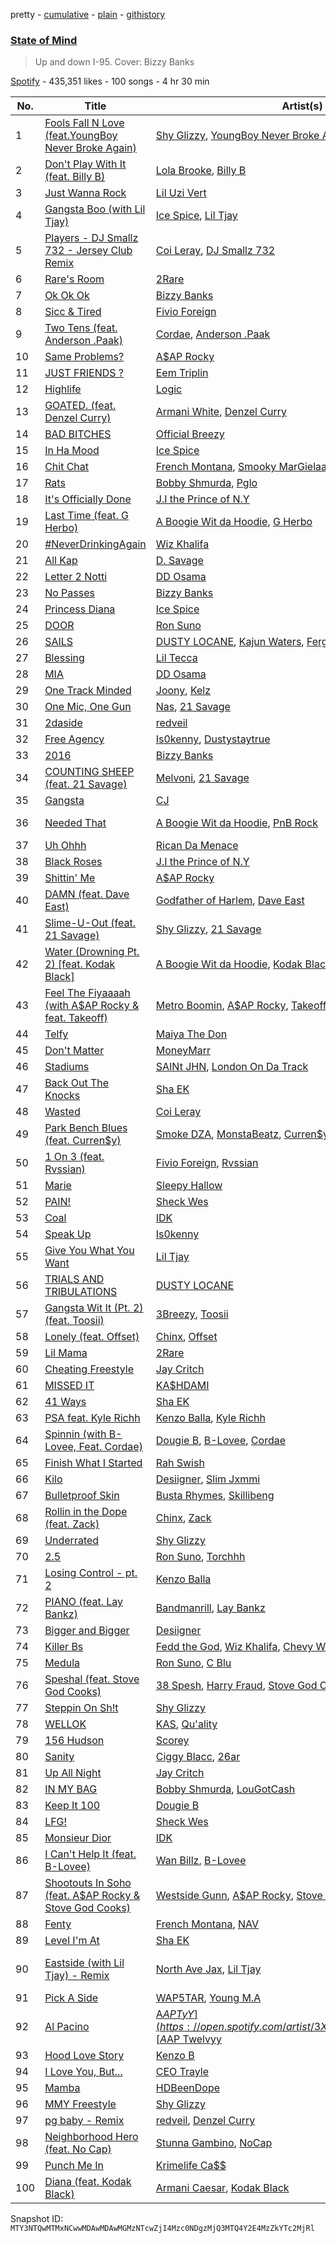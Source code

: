 pretty - [cumulative](/playlists/cumulative/37i9dQZF1DX1YPTAhwehsC.md) - [plain](/playlists/plain/37i9dQZF1DX1YPTAhwehsC) - [githistory](https://github.githistory.xyz/mackorone/spotify-playlist-archive/blob/main/playlists/plain/37i9dQZF1DX1YPTAhwehsC)

### [State of Mind](https://open.spotify.com/playlist/37i9dQZF1DX1YPTAhwehsC)

> Up and down I\-95\. Cover: Bizzy Banks

[Spotify](https://open.spotify.com/user/spotify) - 435,351 likes - 100 songs - 4 hr 30 min

| No. | Title | Artist(s) | Album | Length |
|---|---|---|---|---|
| 1 | [Fools Fall N Love \(feat.YoungBoy Never Broke Again\)](https://open.spotify.com/track/0SflkMqNJi87xQnbfOcZ36) | [Shy Glizzy](https://open.spotify.com/artist/1DvtabXAjfrMihPP6JQdHs), [YoungBoy Never Broke Again](https://open.spotify.com/artist/7wlFDEWiM5OoIAt8RSli8b) | [Fools Fall N Love \(feat.YoungBoy Never Broke Again\)](https://open.spotify.com/album/0ltJlAUpxDZunfWQmFFrMp) | 3:22 |
| 2 | [Don't Play With It \(feat\. Billy B\)](https://open.spotify.com/track/6aGpM4DXts4pdRhVKbRYuk) | [Lola Brooke](https://open.spotify.com/artist/2Ggj5XNlIb4Lnbqe307FyB), [Billy B](https://open.spotify.com/artist/3P2dL1jA3FykjGry2EcZEf) | [Don't Play With It \(feat\. Billy B\)](https://open.spotify.com/album/00WvhKa7aS4GRBHsRy2vRS) | 2:11 |
| 3 | [Just Wanna Rock](https://open.spotify.com/track/4FyesJzVpA39hbYvcseO2d) | [Lil Uzi Vert](https://open.spotify.com/artist/4O15NlyKLIASxsJ0PrXPfz) | [Just Wanna Rock](https://open.spotify.com/album/2FD6g8bXEn2uQMYbeqqoCg) | 2:03 |
| 4 | [Gangsta Boo \(with Lil Tjay\)](https://open.spotify.com/track/6Ntj4LvgVgjlprxD2JyhZS) | [Ice Spice](https://open.spotify.com/artist/3LZZPxNDGDFVSIPqf4JuEf), [Lil Tjay](https://open.spotify.com/artist/6jGMq4yGs7aQzuGsMgVgZR) | [Like..?](https://open.spotify.com/album/2rfLvysxiPTuk7var3Ugp3) | 2:39 |
| 5 | [Players \- DJ Smallz 732 \- Jersey Club Remix](https://open.spotify.com/track/731vxZpBMap84vDSqyJjf0) | [Coi Leray](https://open.spotify.com/artist/6AMd49uBDJfhf30Ak2QR5s), [DJ Smallz 732](https://open.spotify.com/artist/6GrHfxMFCXCdIhN9DrAxjK) | [Players](https://open.spotify.com/album/5mXzQrjx91TEYRWPQelBDH) | 1:57 |
| 6 | [Rare's Room](https://open.spotify.com/track/5NMwkU694dCYy5pSVkYJuN) | [2Rare](https://open.spotify.com/artist/2GRDbUJRZwKzeiwxrjJdmQ) | [Rare's Room](https://open.spotify.com/album/0CSMS09vHwUQ2KeDJ3mKi3) | 2:19 |
| 7 | [Ok Ok Ok](https://open.spotify.com/track/6z47OmpXQ1EBrTtQvLnu4v) | [Bizzy Banks](https://open.spotify.com/artist/7s3eCGNZMrwUQraXlocCBv) | [Ok Ok Ok](https://open.spotify.com/album/0Nvk4UP0jdf2sf7OL2WFVs) | 2:16 |
| 8 | [Sicc & Tired](https://open.spotify.com/track/6tSDBBVEeRGUQLXSZGSXkn) | [Fivio Foreign](https://open.spotify.com/artist/14CHVeJGrR5xgUGQFV5BVM) | [Sicc & Tired](https://open.spotify.com/album/7FIJ2AxOrNcVm0PtCrWJSK) | 2:44 |
| 9 | [Two Tens \(feat\. Anderson .Paak\)](https://open.spotify.com/track/6clDsO8HwhHEgJDDp88VdL) | [Cordae](https://open.spotify.com/artist/0huGjMyP507tBCARyzSkrv), [Anderson .Paak](https://open.spotify.com/artist/3jK9MiCrA42lLAdMGUZpwa) | [Two Tens \(feat\. Anderson .Paak\)](https://open.spotify.com/album/32iVvfIYkmugGRxcTlzYjr) | 2:32 |
| 10 | [Same Problems?](https://open.spotify.com/track/3jpZwYrDbX2lQMhHwXjyUD) | [A$AP Rocky](https://open.spotify.com/artist/13ubrt8QOOCPljQ2FL1Kca) | [Same Problems?](https://open.spotify.com/album/3MwuzX0j37H9SYVH78Oavt) | 4:22 |
| 11 | [JUST FRIENDS ?](https://open.spotify.com/track/7ppUTKvokd4vQ68TNAxuZk) | [Eem Triplin](https://open.spotify.com/artist/5kxnZh8gXyXdIvCWbDMevT) | [JUST FRIENDS ?](https://open.spotify.com/album/7Mr6MY1YddBuV6C8ULWFax) | 2:43 |
| 12 | [Highlife](https://open.spotify.com/track/5Tg9jKR0KWPD6zDXfej4fx) | [Logic](https://open.spotify.com/artist/4xRYI6VqpkE3UwrDrAZL8L) | [Highlife](https://open.spotify.com/album/3ougtWVAzlkKT3hc1xajmy) | 2:38 |
| 13 | [GOATED\. \(feat\. Denzel Curry\)](https://open.spotify.com/track/2PWVxWymGDZKj5BZJB7dAR) | [Armani White](https://open.spotify.com/artist/2qAwMsiIjTzlmfAkXKvhVA), [Denzel Curry](https://open.spotify.com/artist/6fxyWrfmjcbj5d12gXeiNV) | [GOATED.](https://open.spotify.com/album/2RU7Ol70IsJo40QMaV1Yfz) | 3:17 |
| 14 | [BAD BITCHES](https://open.spotify.com/track/58edubUqtCDoirPaUAZ1b4) | [Official Breezy](https://open.spotify.com/artist/2Yt4zPxa9X6hQeIUieQiEq) | [BAD BITCHES](https://open.spotify.com/album/3VIqkHl5RyYPNeI5RJYA7W) | 2:09 |
| 15 | [In Ha Mood](https://open.spotify.com/track/0yUaLqhsVsguBpoOPL4cO7) | [Ice Spice](https://open.spotify.com/artist/3LZZPxNDGDFVSIPqf4JuEf) | [In Ha Mood](https://open.spotify.com/album/0CQzO0dUktGpymhtvrIXqW) | 2:09 |
| 16 | [Chit Chat](https://open.spotify.com/track/4r9GyHViUSb8iVXQsJc8U5) | [French Montana](https://open.spotify.com/artist/6vXTefBL93Dj5IqAWq6OTv), [Smooky MarGielaa](https://open.spotify.com/artist/2HO2kO7O5gEnM91dhobllP), [A$AP Rocky](https://open.spotify.com/artist/13ubrt8QOOCPljQ2FL1Kca), [DJ Drama](https://open.spotify.com/artist/5oNgAs7j5XcBMzWv3HAnHG) | [Coke Boys 6](https://open.spotify.com/album/70415SlsGN0hrHDbOkhT8Z) | 2:33 |
| 17 | [Rats](https://open.spotify.com/track/3h28OHoPqd3z4KKb63v7Nu) | [Bobby Shmurda](https://open.spotify.com/artist/34Y0ldeyUv7jBvukWOGASO), [Pglo](https://open.spotify.com/artist/5pUjCWQ5NIAFDiMF8aXvX4) | [Rats](https://open.spotify.com/album/1Duc9xhXbS73l4CL1EOcI7) | 2:28 |
| 18 | [It's Officially Done](https://open.spotify.com/track/0q4v62eDHaqkPYVWmkGOsO) | [J.I the Prince of N.Y](https://open.spotify.com/artist/2eqoJbzUGDwys5ENUkbT3h) | [It's Officially Done](https://open.spotify.com/album/7399tv9lmTGk3rNfC0woQD) | 2:56 |
| 19 | [Last Time \(feat\. G Herbo\)](https://open.spotify.com/track/4bgfOF85wLRLtVtDeuwlNH) | [A Boogie Wit da Hoodie](https://open.spotify.com/artist/31W5EY0aAly4Qieq6OFu6I), [G Herbo](https://open.spotify.com/artist/5QdEbQJ3ylBnc3gsIASAT5) | [Me vs\. Myself](https://open.spotify.com/album/2iKQjWWBysdCf52lSiwA03) | 2:59 |
| 20 | [\#NeverDrinkingAgain](https://open.spotify.com/track/6V6qKLDO7jSA4Vh6tDfScL) | [Wiz Khalifa](https://open.spotify.com/artist/137W8MRPWKqSmrBGDBFSop) | [\#NeverDrinkingAgain](https://open.spotify.com/album/0LTBVBoCdL2FSGJIPvqKc8) | 3:01 |
| 21 | [All Kap](https://open.spotify.com/track/3rLIFJmJNoDWd43ayQHCEo) | [D\. Savage](https://open.spotify.com/artist/6FqXAd1hQl7vVdIQ3hhtgc) | [All Kap](https://open.spotify.com/album/5HQhBlJruqE9rLTGDxz7ON) | 2:15 |
| 22 | [Letter 2 Notti](https://open.spotify.com/track/0MkrMfegYa5anzniOrK0D0) | [DD Osama](https://open.spotify.com/artist/4JpFNbLvh0BGXAubKIthEM) | [Letter 2 Notti](https://open.spotify.com/album/26LCzQxgr9L97slkouEn80) | 2:07 |
| 23 | [No Passes](https://open.spotify.com/track/0BQ2Rl5wkrg9fLVDHexi1K) | [Bizzy Banks](https://open.spotify.com/artist/7s3eCGNZMrwUQraXlocCBv) | [No Passes](https://open.spotify.com/album/7vjMD8VhqQU7Yy6hS1Fm22) | 2:40 |
| 24 | [Princess Diana](https://open.spotify.com/track/4yzDNpEa75MSTypGg7tCAx) | [Ice Spice](https://open.spotify.com/artist/3LZZPxNDGDFVSIPqf4JuEf) | [Like..?](https://open.spotify.com/album/2rfLvysxiPTuk7var3Ugp3) | 2:34 |
| 25 | [DOOR](https://open.spotify.com/track/1C9kOPsdU2y77BtMCxTtr1) | [Ron Suno](https://open.spotify.com/artist/3A63dHvKuavknOcvWVgZA9) | [DOOR](https://open.spotify.com/album/1jgYVz8SOYZVmDPwhokSRl) | 2:08 |
| 26 | [SAILS](https://open.spotify.com/track/3gC5ZvWnG2yy2RTQnRRRXq) | [DUSTY LOCANE](https://open.spotify.com/artist/22hWz22JAmIhIEp0u1X01L), [Kajun Waters](https://open.spotify.com/artist/3cIhFOWgz2wPhOchE2gUCY), [Fergie Baby](https://open.spotify.com/artist/4wFiOK5gZqg6tk4wvVansa) | [\-95 DEGREES](https://open.spotify.com/album/6pGYzNLRH0Ve8OPjOityaN) | 3:25 |
| 27 | [Blessing](https://open.spotify.com/track/6DswwzQlABrNoqjNydtvuX) | [Lil Tecca](https://open.spotify.com/artist/4Ga1P7PMIsmqEZqhYZQgDo) | [Blessing](https://open.spotify.com/album/7hjZI0A6hrUjbZFZsnVGlT) | 2:24 |
| 28 | [MIA](https://open.spotify.com/track/66BoIQExCIsSmJ6H5zZTZg) | [DD Osama](https://open.spotify.com/artist/4JpFNbLvh0BGXAubKIthEM) | [MIA](https://open.spotify.com/album/3RbYFBgKVIg8m2TNxEL9sq) | 2:02 |
| 29 | [One Track Minded](https://open.spotify.com/track/7IA8ksXrY276otudaP7knL) | [Joony](https://open.spotify.com/artist/0gY0jm6QAzJCAslmZC3T35), [Kelz](https://open.spotify.com/artist/7rk80kubaj220eDZQvFYU6) | [One Track Minded](https://open.spotify.com/album/0JOrjRfvBbK6ybLhbea7zr) | 2:19 |
| 30 | [One Mic, One Gun](https://open.spotify.com/track/7CpXFEjLntpr4GdOhTtFEv) | [Nas](https://open.spotify.com/artist/20qISvAhX20dpIbOOzGK3q), [21 Savage](https://open.spotify.com/artist/1URnnhqYAYcrqrcwql10ft) | [One Mic, One Gun](https://open.spotify.com/album/2K2es8pRFX0kOaEdXZZgMl) | 2:49 |
| 31 | [2daside](https://open.spotify.com/track/0B6gI2Eupg8MigELBFHVA8) | [redveil](https://open.spotify.com/artist/5BwsX8bXOFC1YnqSlyfOKM) | [2daside](https://open.spotify.com/album/6X2jYQCXoTvHFkrn2TIBfN) | 2:17 |
| 32 | [Free Agency](https://open.spotify.com/track/7tJOSbWE58Tk9dF3S0YsYz) | [Is0kenny](https://open.spotify.com/artist/1gDoTzsseyqOOrvKCCY2sb), [Dustystaytrue](https://open.spotify.com/artist/5MIXBzwGNeUeFAS0o3XBXL) | [Free Agency](https://open.spotify.com/album/3DROwl7wh2rr8k266bLdob) | 3:03 |
| 33 | [2016](https://open.spotify.com/track/1tpUBwq7Osr0rmiMqbF6Cn) | [Bizzy Banks](https://open.spotify.com/artist/7s3eCGNZMrwUQraXlocCBv) | [Same Ole Bizzy](https://open.spotify.com/album/0mhAJL1Zjj4kctvZm1TnYs) | 2:42 |
| 34 | [COUNTING SHEEP \(feat\. 21 Savage\)](https://open.spotify.com/track/3VRtJ5A7Xaj4geWSMqXBar) | [Melvoni](https://open.spotify.com/artist/01Kz5ab1oYMaey58CaGTxA), [21 Savage](https://open.spotify.com/artist/1URnnhqYAYcrqrcwql10ft) | [THIS IS NOT A DRILL](https://open.spotify.com/album/6YTuAhKPVN4nsdzobywyEg) | 3:17 |
| 35 | [Gangsta](https://open.spotify.com/track/4ytxpbnZGX43rcMW1esxnx) | [CJ](https://open.spotify.com/artist/7arQA31aZVS8yS6zUveWzb) | [Gangsta](https://open.spotify.com/album/2P89EHG7ewK38lrxqEUh27) | 3:01 |
| 36 | [Needed That](https://open.spotify.com/track/1Pgu551wrKnGA82NiytP9G) | [A Boogie Wit da Hoodie](https://open.spotify.com/artist/31W5EY0aAly4Qieq6OFu6I), [PnB Rock](https://open.spotify.com/artist/21WS9wngs9AqFckK7yYJPM) | [Me vs\. Myself \(Deluxe\)](https://open.spotify.com/album/2vM2H6lyPfitmNZlc1Vrxv) | 3:26 |
| 37 | [Uh Ohhh](https://open.spotify.com/track/2Mj6dY4if9Utm2PONcFJ9O) | [Rican Da Menace](https://open.spotify.com/artist/1JfDtCRGqUvGFKaevDPrHY) | [Uh Ohhh](https://open.spotify.com/album/3oLpVsCNrXzenMpK6NYy1a) | 2:12 |
| 38 | [Black Roses](https://open.spotify.com/track/2PPJUlUBAL8idHI0V79U2B) | [J.I the Prince of N.Y](https://open.spotify.com/artist/2eqoJbzUGDwys5ENUkbT3h) | [Black Roses](https://open.spotify.com/album/4qySraSpgdcfXi2myE1iqn) | 2:31 |
| 39 | [Shittin' Me](https://open.spotify.com/track/31UJ8vd4JQc1JEa7TgcDSz) | [A$AP Rocky](https://open.spotify.com/artist/13ubrt8QOOCPljQ2FL1Kca) | [Shittin' Me](https://open.spotify.com/album/3M1sz7dBtyfa1KqdiAylC6) | 2:24 |
| 40 | [DAMN \(feat\. Dave East\)](https://open.spotify.com/track/4kSzGWmReSyUy09q2G5lbf) | [Godfather of Harlem](https://open.spotify.com/artist/6ss7NRk9Y2P9n8q1yH2HXA), [Dave East](https://open.spotify.com/artist/7e10JUMF7MJmmwYpnTSMI5) | [DAMN \(feat\. Dave East\)](https://open.spotify.com/album/2l9ANOEZxOwFbYxOlBlqYc) | 3:13 |
| 41 | [Slime\-U\-Out \(feat\. 21 Savage\)](https://open.spotify.com/track/73q28ToK6IQpMoE9w4c7Qm) | [Shy Glizzy](https://open.spotify.com/artist/1DvtabXAjfrMihPP6JQdHs), [21 Savage](https://open.spotify.com/artist/1URnnhqYAYcrqrcwql10ft) | [Slime\-U\-Out \(feat\. 21 Savage\)](https://open.spotify.com/album/1oXlAZaZNjJRc2wGi0W6Wk) | 2:41 |
| 42 | [Water \(Drowning Pt\. 2\) \[feat\. Kodak Black\]](https://open.spotify.com/track/6yDPFrHZLQbQa9Itd2J4Gp) | [A Boogie Wit da Hoodie](https://open.spotify.com/artist/31W5EY0aAly4Qieq6OFu6I), [Kodak Black](https://open.spotify.com/artist/46SHBwWsqBkxI7EeeBEQG7) | [Me vs\. Myself](https://open.spotify.com/album/2iKQjWWBysdCf52lSiwA03) | 3:26 |
| 43 | [Feel The Fiyaaaah \(with A$AP Rocky & feat\. Takeoff\)](https://open.spotify.com/track/3SsJ17EnPIu1B4GZshqjIS) | [Metro Boomin](https://open.spotify.com/artist/0iEtIxbK0KxaSlF7G42ZOp), [A$AP Rocky](https://open.spotify.com/artist/13ubrt8QOOCPljQ2FL1Kca), [Takeoff](https://open.spotify.com/artist/3EW0kQ1skZiK1NHg3Spt9J) | [HEROES & VILLAINS](https://open.spotify.com/album/7txGsnDSqVMoRl6RQ9XyZP) | 3:09 |
| 44 | [Telfy](https://open.spotify.com/track/4vj1VHAC9n8ZodCqdnauS7) | [Maiya The Don](https://open.spotify.com/artist/6S6u5pS5ywg7rv50rhpobQ) | [Telfy](https://open.spotify.com/album/6jzTgp5UKMbNgqbTbKbDZo) | 3:07 |
| 45 | [Don't Matter](https://open.spotify.com/track/6HjgcxvCqzOp4K3ObnwBgP) | [MoneyMarr](https://open.spotify.com/artist/7Hol8IRGqnkUgWM21PHDhN) | [Don't Matter](https://open.spotify.com/album/2wwnqGRytuff6IRQcpFuEQ) | 2:06 |
| 46 | [Stadiums](https://open.spotify.com/track/5Sqya98MFN0RHN2oglnTTX) | [SAINt JHN](https://open.spotify.com/artist/0H39MdGGX6dbnnQPt6NQkZ), [London On Da Track](https://open.spotify.com/artist/5Nf5yishRW9Ye174sJISkg) | [Stadiums](https://open.spotify.com/album/40F5ywKIXAvpWHrsRc0Ufo) | 2:52 |
| 47 | [Back Out The Knocks](https://open.spotify.com/track/2vB9wFBldFEBvGPWwYmjrY) | [Sha EK](https://open.spotify.com/artist/3jVAqTL4NbB88q4lj94VX9) | [JIIGYONJIIGY](https://open.spotify.com/album/6aXSWYzTacSWV7mtK4Qexc) | 2:08 |
| 48 | [Wasted](https://open.spotify.com/track/78crxkAaQ38xBYs4uM5Xkz) | [Coi Leray](https://open.spotify.com/artist/6AMd49uBDJfhf30Ak2QR5s) | [Wasted](https://open.spotify.com/album/6L96Vte8baOFYbFB3HIIqZ) | 2:37 |
| 49 | [Park Bench Blues \(feat\. Curren$y\)](https://open.spotify.com/track/4kh3n9otS9ITMUItdDyi8z) | [Smoke DZA](https://open.spotify.com/artist/3kf0gOpxWtkyeMNJVDQPtd), [MonstaBeatz](https://open.spotify.com/artist/6HySifT1vTrgLx6Og9BqPu), [Curren$y](https://open.spotify.com/artist/6X8WdFjrNhXATMDSs26aCc) | [Park Bench Blues \(feat\. Curren$y\)](https://open.spotify.com/album/2qee44vmrcczNqBuMv4Jf1) | 2:13 |
| 50 | [1 On 3 \(feat\. Rvssian\)](https://open.spotify.com/track/5APTC8XAiHLn89cpgWqrWl) | [Fivio Foreign](https://open.spotify.com/artist/14CHVeJGrR5xgUGQFV5BVM), [Rvssian](https://open.spotify.com/artist/1fctva4kpRbg2k3v7kwRuS) | [1 On 3 \(feat\. Rvssian\)](https://open.spotify.com/album/3F6GpeUViLprCorwucXYmQ) | 1:36 |
| 51 | [Marie](https://open.spotify.com/track/1pnwc4c5qjgxr2tVdSU4C5) | [Sleepy Hallow](https://open.spotify.com/artist/6EPlBSH2RSiettczlz7ihV) | [Marie](https://open.spotify.com/album/08Yk45EknvoQPDm5CKihVA) | 3:02 |
| 52 | [PAIN!](https://open.spotify.com/track/3pqXhSXgasqhTf865mbpYi) | [Sheck Wes](https://open.spotify.com/artist/2RDOrhPqAM4jzTRCEb19qX) | [PAIN!](https://open.spotify.com/album/7lxeegF1y69PXsUXWiLVvf) | 1:38 |
| 53 | [Coal](https://open.spotify.com/track/6C8QkuZhwVknE18TvGD0iR) | [IDK](https://open.spotify.com/artist/6aiFCgyKNwF9Rv5TOxnE8E) | [Coal](https://open.spotify.com/album/4pljXbOadkliUMb3mOuWJc) | 3:49 |
| 54 | [Speak Up](https://open.spotify.com/track/2rqB2I2stqNPaVBaObZnDx) | [Is0kenny](https://open.spotify.com/artist/1gDoTzsseyqOOrvKCCY2sb) | [Speak Up](https://open.spotify.com/album/4G2TAC3hSBxLh9A2Ee2WZi) | 1:44 |
| 55 | [Give You What You Want](https://open.spotify.com/track/6PQK1Y3Dl6dym9pj0y9Chy) | [Lil Tjay](https://open.spotify.com/artist/6jGMq4yGs7aQzuGsMgVgZR) | [Give You What You Want](https://open.spotify.com/album/49OQ6tF3eo3Fdgp3GMhHep) | 2:39 |
| 56 | [TRIALS AND TRIBULATIONS](https://open.spotify.com/track/3fYEFtPjmYhktsC2WCIRS5) | [DUSTY LOCANE](https://open.spotify.com/artist/22hWz22JAmIhIEp0u1X01L) | [CATCH DA FLU](https://open.spotify.com/album/5bvS1SrSrGHqLZrjdWj1wp) | 2:24 |
| 57 | [Gangsta Wit It \(Pt\. 2\)\(feat\. Toosii\)](https://open.spotify.com/track/2PQ1fLQkNhjpUroRow1zEt) | [3Breezy](https://open.spotify.com/artist/4cSobXLXhJMHYUZvBMuQFG), [Toosii](https://open.spotify.com/artist/6BH1xcDkwbbyrLMUKECsW1) | [Heart On Display](https://open.spotify.com/album/3HqfVpmue1Xpf0AoUSfwZZ) | 3:19 |
| 58 | [Lonely \(feat\. Offset\)](https://open.spotify.com/track/2wIXRxIzYm61W5zBHTptpn) | [Chinx](https://open.spotify.com/artist/2DctCFD8X80VeY7WLC86PS), [Offset](https://open.spotify.com/artist/4DdkRBBYG6Yk9Ka8tdJ9BW) | [CR6](https://open.spotify.com/album/1HMpWsYXEUCokLNwwgGTR1) | 3:57 |
| 59 | [Lil Mama](https://open.spotify.com/track/7CBUbrYdluuTZZvZAhJgXr) | [2Rare](https://open.spotify.com/artist/2GRDbUJRZwKzeiwxrjJdmQ) | [Lil Mama](https://open.spotify.com/album/1p75dyBk7vMZeeK4mEadMU) | 2:23 |
| 60 | [Cheating Freestyle](https://open.spotify.com/track/3NNPdTY3gy65ziwmLoaq1u) | [Jay Critch](https://open.spotify.com/artist/6Av6GMCOznZIlHuNcBWgf4) | [Cheating Freestyle](https://open.spotify.com/album/37NDokVZ0FFTmQwlgKT3nO) | 2:25 |
| 61 | [MISSED IT](https://open.spotify.com/track/19JKdEbG7txfZxXoQJo3Pl) | [KA$HDAMI](https://open.spotify.com/artist/4YEl33ar2WlUSF94Yh9CCf) | [18](https://open.spotify.com/album/2D6w99kjSspnZGfbeld58l) | 1:42 |
| 62 | [41 Ways](https://open.spotify.com/track/2CK4ghZI4xyk9bSX9ru6r8) | [Sha EK](https://open.spotify.com/artist/3jVAqTL4NbB88q4lj94VX9) | [Return of The Jiggy](https://open.spotify.com/album/2jcQ1OnJxwIEc1YXCZL8EY) | 1:53 |
| 63 | [PSA feat\. Kyle Richh](https://open.spotify.com/track/0LHzdbZcQxANth09pZzeRn) | [Kenzo Balla](https://open.spotify.com/artist/7J7r6Srf58AAPsTJrEXMCp), [Kyle Richh](https://open.spotify.com/artist/0hF6lbAjRsq4svrQUr5sgU) | [PSA feat\. Kyle Richh](https://open.spotify.com/album/3OIA8NOra2vqw2VzoYR8Wq) | 2:25 |
| 64 | [Spinnin \(with B\-Lovee, Feat\. Cordae\)](https://open.spotify.com/track/1C41orKYTaul2aYazWzQ0E) | [Dougie B](https://open.spotify.com/artist/6ykgQbKcZFy5qoKBU4YiWj), [B\-Lovee](https://open.spotify.com/artist/7hf5PZjVOqTQ2id3PF7I5Y), [Cordae](https://open.spotify.com/artist/0huGjMyP507tBCARyzSkrv) | [Spinnin](https://open.spotify.com/album/3QA6sWUac76SKaQ5mmZtYO) | 2:18 |
| 65 | [Finish What I Started](https://open.spotify.com/track/3ieq9vKcbv9tuxqDBnab7x) | [Rah Swish](https://open.spotify.com/artist/4FeLiFUPdxVfFo8oOfA4BH) | [The Old Me](https://open.spotify.com/album/6q15By9YFImkNAyPg9mK4s) | 2:10 |
| 66 | [Kilo](https://open.spotify.com/track/5ztpUgdLaz8KywdElP8Ykw) | [Desiigner](https://open.spotify.com/artist/7pFeBzX627ff0VnN6bxPR4), [Slim Jxmmi](https://open.spotify.com/artist/7EEiVZvj6RCEtVX2F2pyxu) | [Kilo](https://open.spotify.com/album/5TY3DfvjdYS2mkLU7TpJrg) | 3:01 |
| 67 | [Bulletproof Skin](https://open.spotify.com/track/7CyszM5ZobMrQx1Obcv4K3) | [Busta Rhymes](https://open.spotify.com/artist/1YfEcTuGvBQ8xSD1f53UnK), [Skillibeng](https://open.spotify.com/artist/5FkUhnHQ0KC63549LHHtst) | [The Fuse Is Lit](https://open.spotify.com/album/5wGsdUOBWY4hiJJ2c2Vpu6) | 3:34 |
| 68 | [Rollin in the Dope \(feat\. Zack\)](https://open.spotify.com/track/0kV9y2UQ4KjcfwkRbOEXw1) | [Chinx](https://open.spotify.com/artist/2DctCFD8X80VeY7WLC86PS), [Zack](https://open.spotify.com/artist/6Bynz2a2jXzjPCWDFs3Qxf) | [Rollin in the Dope \(feat\. Zack\)](https://open.spotify.com/album/2e9v7OITguQCCSz4DJu5JI) | 3:47 |
| 69 | [Underrated](https://open.spotify.com/track/3WT6yVyFwS38gGiftAG8qv) | [Shy Glizzy](https://open.spotify.com/artist/1DvtabXAjfrMihPP6JQdHs) | [Underrated](https://open.spotify.com/album/21SdIqju7srs1SNntOX9Jq) | 3:45 |
| 70 | [2.5](https://open.spotify.com/track/5EdjtFDTfqbdWFzpceeiCE) | [Ron Suno](https://open.spotify.com/artist/3A63dHvKuavknOcvWVgZA9), [Torchhh](https://open.spotify.com/artist/6GeNJTovWkpD8d5Eu4AlEk) | [2.5](https://open.spotify.com/album/7mRnHAD7x7rcnoJaZbz6qu) | 1:53 |
| 71 | [Losing Control \- pt\. 2](https://open.spotify.com/track/7kwpZsCHroIUYvzjP1Hdaq) | [Kenzo Balla](https://open.spotify.com/artist/7J7r6Srf58AAPsTJrEXMCp) | [Mr\. Ready To Blitz \(Deluxe\)](https://open.spotify.com/album/3fwEi6GPAJgM8fh52AEV2E) | 3:15 |
| 72 | [PIANO \(feat\. Lay Bankz\)](https://open.spotify.com/track/7ERd87EHVWn9585J4qXxPS) | [Bandmanrill](https://open.spotify.com/artist/2SyMN1PdSuQpZgrYXrkai1), [Lay Bankz](https://open.spotify.com/artist/4OVbrPbhvK46A1uXTU1u5F) | [Club Godfather](https://open.spotify.com/album/76B56iUllijLjhuH7XFqBi) | 2:36 |
| 73 | [Bigger and Bigger](https://open.spotify.com/track/1N4kT5sgp2AE5smdqtaIU3) | [Desiigner](https://open.spotify.com/artist/7pFeBzX627ff0VnN6bxPR4) | [Bigger and Bigger](https://open.spotify.com/album/4izajOTijOqwixqAMIF6dw) | 3:35 |
| 74 | [Killer Bs](https://open.spotify.com/track/0Lm1lIulmYFTbom8IawHP1) | [Fedd the God](https://open.spotify.com/artist/23tQKPyz9GU1ZuCjH7X9Hw), [Wiz Khalifa](https://open.spotify.com/artist/137W8MRPWKqSmrBGDBFSop), [Chevy Woods](https://open.spotify.com/artist/6hSbppor1AmH9RGzyxOcGT) | [3Peat](https://open.spotify.com/album/5kkvz7fNonOAM83ZjaR0GX) | 3:15 |
| 75 | [Medula](https://open.spotify.com/track/2NKvLSQnPle1knkJV2zRHG) | [Ron Suno](https://open.spotify.com/artist/3A63dHvKuavknOcvWVgZA9), [C Blu](https://open.spotify.com/artist/2OjTwiWZJUuKNcNRPC0VTE) | [Medula](https://open.spotify.com/album/4Ln0OJyMQ86d03tGXdDTGa) | 1:58 |
| 76 | [Speshal \(feat\. Stove God Cooks\)](https://open.spotify.com/track/2PhzrOqMV0j6oNbvSNJXKo) | [38 Spesh](https://open.spotify.com/artist/32cT1WQRSDg4xsReG7eqyT), [Harry Fraud](https://open.spotify.com/artist/37ASGd4rWpHjuVonnYAN6S), [Stove God Cooks](https://open.spotify.com/artist/35fcckhFq2cF2u7hIG0fPv) | [Speshal \(feat\. Stove God Cooks\)](https://open.spotify.com/album/311AVHrevLtAs3OQwCYfEp) | 2:23 |
| 77 | [Steppin On Sh!t](https://open.spotify.com/track/3bQptfCFF8jbspDdlMyDQU) | [Shy Glizzy](https://open.spotify.com/artist/1DvtabXAjfrMihPP6JQdHs) | [Steppin On Sh!t](https://open.spotify.com/album/2Tz7Ey4fXxXRJssjLOWfcS) | 2:40 |
| 78 | [WELLOK](https://open.spotify.com/track/5O26yXtY86BpT4ZCGjS4jO) | [KAS](https://open.spotify.com/artist/4AUPalZalhZyyd6kwhBiL5), [Qu'ality](https://open.spotify.com/artist/61muz1GBom0coVyQLRiu67) | [WELLOK](https://open.spotify.com/album/6zn1zfNUPWrcL57eg1O6jx) | 2:28 |
| 79 | [156 Hudson](https://open.spotify.com/track/0RI9xDjzqBCpnA6kKxqyGB) | [Scorey](https://open.spotify.com/artist/0X3nsc84A9qlFilmlWNwQb) | [156 Hudson](https://open.spotify.com/album/4M0kQqQhLtNtOmBQ2XhTi5) | 2:27 |
| 80 | [Sanity](https://open.spotify.com/track/7EueLkefPMk3k2oj9tSroP) | [Ciggy Blacc](https://open.spotify.com/artist/0IN0wP9ki18ys6EW4OtoQJ), [26ar](https://open.spotify.com/artist/5Juzk12OF6455izbnUr10x) | [Sanity](https://open.spotify.com/album/0LAtyMzfkeb169friF3FUa) | 3:26 |
| 81 | [Up All Night](https://open.spotify.com/track/2KF1l4TqQ1e6NiblLyrnWC) | [Jay Critch](https://open.spotify.com/artist/6Av6GMCOznZIlHuNcBWgf4) | [Up All Night](https://open.spotify.com/album/437kvwYTzkpwEnWe0ev5wc) | 3:09 |
| 82 | [IN MY BAG](https://open.spotify.com/track/25ERujbX7NlHiKoSpzCFXi) | [Bobby Shmurda](https://open.spotify.com/artist/34Y0ldeyUv7jBvukWOGASO), [LouGotCash](https://open.spotify.com/artist/1Sz0VZ2PxcZPD2qRIX9GSK) | [SHMURDAGOTCASH](https://open.spotify.com/album/6pVmb48rNvKkQHN0KUPTy1) | 2:51 |
| 83 | [Keep It 100](https://open.spotify.com/track/2g9RfCXZna6roc6hjvoCn1) | [Dougie B](https://open.spotify.com/artist/6ykgQbKcZFy5qoKBU4YiWj) | [Keep It 100](https://open.spotify.com/album/2qCog50BkPP2sJpLjHGsQG) | 2:50 |
| 84 | [LFG!](https://open.spotify.com/track/5MsO7aTFKXvUy8ziyLZYOX) | [Sheck Wes](https://open.spotify.com/artist/2RDOrhPqAM4jzTRCEb19qX) | [LFG!](https://open.spotify.com/album/2wDbdF7U0vIfsbqZBbD72B) | 2:19 |
| 85 | [Monsieur Dior](https://open.spotify.com/track/47993TulzIDIq2Bgs5JqOz) | [IDK](https://open.spotify.com/artist/6aiFCgyKNwF9Rv5TOxnE8E) | [Monsieur Dior](https://open.spotify.com/album/2NZnmicnIq9lnVtMhyc1bP) | 2:26 |
| 86 | [I Can't Help It \(feat\. B\-Lovee\)](https://open.spotify.com/track/4nZksflDC0Ysydxn45yJgO) | [Wan Billz](https://open.spotify.com/artist/4ptT7PqXaXDwMBZdiOq3ge), [B\-Lovee](https://open.spotify.com/artist/7hf5PZjVOqTQ2id3PF7I5Y) | [I Can't Help It](https://open.spotify.com/album/3JUe5nWE2NQLA07hfIADj6) | 2:14 |
| 87 | [Shootouts In Soho \(feat\. A$AP Rocky & Stove God Cooks\)](https://open.spotify.com/track/5jcbcNw3MnXSEhYqXM3pcC) | [Westside Gunn](https://open.spotify.com/artist/0ABk515kENDyATUdpCKVfW), [A$AP Rocky](https://open.spotify.com/artist/13ubrt8QOOCPljQ2FL1Kca), [Stove God Cooks](https://open.spotify.com/artist/35fcckhFq2cF2u7hIG0fPv) | [10](https://open.spotify.com/album/138M0lORis5tDxurpIbd7V) | 3:29 |
| 88 | [Fenty](https://open.spotify.com/track/2jhrlYw2rUsrCtBuIa9Zc5) | [French Montana](https://open.spotify.com/artist/6vXTefBL93Dj5IqAWq6OTv), [NAV](https://open.spotify.com/artist/7rkW85dBwwrJtlHRDkJDAC) | [Fenty](https://open.spotify.com/album/7EsSmzg4lNubNUIzEjsV4v) | 2:58 |
| 89 | [Level I'm At](https://open.spotify.com/track/0YGjMmz3C622iSLqEqQPGv) | [Sha EK](https://open.spotify.com/artist/3jVAqTL4NbB88q4lj94VX9) | [O to the G](https://open.spotify.com/album/5Smx2e6FJ2P4j6QSyM426X) | 1:51 |
| 90 | [Eastside \(with Lil Tjay\) \- Remix](https://open.spotify.com/track/7zOoDCREaLK0mFa478jmlH) | [North Ave Jax](https://open.spotify.com/artist/7t3WSgiRVbVsTIbsgcHVrY), [Lil Tjay](https://open.spotify.com/artist/6jGMq4yGs7aQzuGsMgVgZR) | [LaZy, but i have goals \(Banned From Vermont\)](https://open.spotify.com/album/4Sfiv5MRybl90Z4iloexTy) | 2:37 |
| 91 | [Pick A Side](https://open.spotify.com/track/5GSF6PDZ9DAhkH0uIOykeh) | [WAP5TAR](https://open.spotify.com/artist/3wk369fbina3PpKTz8f4na), [Young M.A](https://open.spotify.com/artist/7LvoDJUNGnOrPdGRzVtOJ9) | [Pick A Side](https://open.spotify.com/album/6ZpX4qh9Bdd9bGNKgMQB1t) | 3:38 |
| 92 | [Al Pacino](https://open.spotify.com/track/4QqCwUVo0YDB4FZPkxQxOc) | [A$AP TyY](https://open.spotify.com/artist/3XRvpMCFnLf5pF3uiiuLfY), [A$AP Twelvyy](https://open.spotify.com/artist/0tPjSrb43a58uznKru1k2P) | [Al Pacino](https://open.spotify.com/album/4c7QeDvdFGVHfe4Q4igrO3) | 2:25 |
| 93 | [Hood Love Story](https://open.spotify.com/track/6YqllTrCzrCJQghRu4vdtS) | [Kenzo B](https://open.spotify.com/artist/2jllUNKJ1Zc0ycZs8NEMmH) | [Hood Love Story](https://open.spotify.com/album/3jPCWncrNMtE7eJRHEkGNP) | 2:36 |
| 94 | [I Love You, But...](https://open.spotify.com/track/2tdubVE0KJolFEz4iKnmg4) | [CEO Trayle](https://open.spotify.com/artist/6RuutbNl5ny8LAf1uSK3fS) | [HH5](https://open.spotify.com/album/63loU5wOJuZfUymxLVwwxX) | 2:50 |
| 95 | [Mamba](https://open.spotify.com/track/7bpBFXEM8p39jbtP0xlyOx) | [HDBeenDope](https://open.spotify.com/artist/7nE3HHVn8oM8s3kA6cbL8O) | [What Can They Say](https://open.spotify.com/album/3vritBhwcnpCGKjhkowHDG) | 2:43 |
| 96 | [MMY Freestyle](https://open.spotify.com/track/6cT6Qvq4eWtSlw7hsSjWOz) | [Shy Glizzy](https://open.spotify.com/artist/1DvtabXAjfrMihPP6JQdHs) | [MMY Freestyle](https://open.spotify.com/album/1x6O481QedU8F9975vecpt) | 2:50 |
| 97 | [pg baby \- Remix](https://open.spotify.com/track/4PHAHCAJJx997egFWiqx0P) | [redveil](https://open.spotify.com/artist/5BwsX8bXOFC1YnqSlyfOKM), [Denzel Curry](https://open.spotify.com/artist/6fxyWrfmjcbj5d12gXeiNV) | [pg baby \(Remix\)](https://open.spotify.com/album/34GpzNXTbGfHWsCJ3vfa0R) | 4:09 |
| 98 | [Neighborhood Hero \(feat\. No Cap\)](https://open.spotify.com/track/2Ebn0K5I06J09d9GmzNNkU) | [Stunna Gambino](https://open.spotify.com/artist/15ZjD8Gus20Miqw3fdOaXX), [NoCap](https://open.spotify.com/artist/4PNHuWkk4ee6R8WEhFVPf5) | [Vultures Don't Kry \(Deluxe\)](https://open.spotify.com/album/0P23gdec7VQ44s1dZaxWLv) | 2:56 |
| 99 | [Punch Me In](https://open.spotify.com/track/7xf2UVEG08JHdBjaeU6qEE) | [Krimelife Ca$$](https://open.spotify.com/artist/0ZMIyR3pxywqRD66PVrhqj) | [Punch Me In](https://open.spotify.com/album/01q79PFHq4WmrCek7xDnxH) | 2:00 |
| 100 | [Diana \(feat\. Kodak Black\)](https://open.spotify.com/track/6XKK1p38fqbnaN6Z9PPiyZ) | [Armani Caesar](https://open.spotify.com/artist/53S3boqktbqiB1JfHzsu1f), [Kodak Black](https://open.spotify.com/artist/46SHBwWsqBkxI7EeeBEQG7) | [Diana \(feat\. Kodak Black\)](https://open.spotify.com/album/3LOuqf7f01O6TC70sK6f06) | 3:11 |

Snapshot ID: `MTY3NTQwMTMxNCwwMDAwMDAwMGMzNTcwZjI4Mzc0NDgzMjQ3MTQ4Y2E4MzZkYTc2MjRl`
